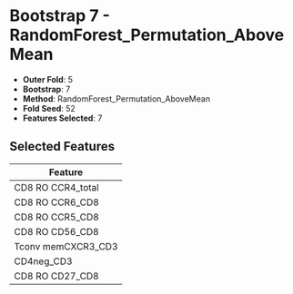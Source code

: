 # Bootstrap 7 - RandomForest_Permutation_AboveMean

- **Outer Fold**: 5
- **Bootstrap**: 7
- **Method**: RandomForest_Permutation_AboveMean
- **Fold Seed**: 52
- **Features Selected**: 7

## Selected Features

| Feature |
|---------|
| CD8 RO CCR4_total |
| CD8 RO CCR6_CD8 |
| CD8 RO CCR5_CD8 |
| CD8 RO CD56_CD8 |
| Tconv memCXCR3_CD3 |
| CD4neg_CD3 |
| CD8 RO CD27_CD8 |
